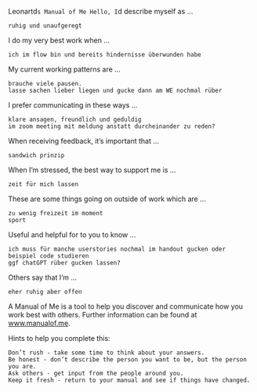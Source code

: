 Leonartd`s Manual of Me
Hello, I`d describe myself as ...

    ruhig und unaufgeregt

I do my very best work when ...

    ich im flow bin und bereits hindernisse überwunden habe

My current working patterns are ...

    brauche viele pausen.
    lasse sachen lieber liegen und gucke dann am WE nochmal rüber

I prefer communicating in these ways ...

    klare ansagen, freundlich und geduldig
    im zoom meeting mit meldung anstatt durcheinander zu reden?

When receiving feedback, it’s important that ...

    sandwich prinzip

When I’m stressed, the best way to support me is ...

    zeit für mich lassen

These are some things going on outside of work which are ...

    zu wenig freizeit im moment
    sport

Useful and helpful for to you to know ...

    ich muss für manche userstories nochmal im handout gucken oder beispiel code studieren
    ggf chatGPT rüber gucken lassen?

Others say that I’m ...

    eher ruhig aber offen

A Manual of Me is a tool to help you discover and communicate how you work best with others. Further information can be found at www.manualof.me.

Hints to help you complete this:

    Don’t rush - take some time to think about your answers.
    Be honest - don’t describe the person you want to be, but the person you are.
    Ask others - get input from the people around you.
    Keep it fresh - return to your manual and see if things have changed.
